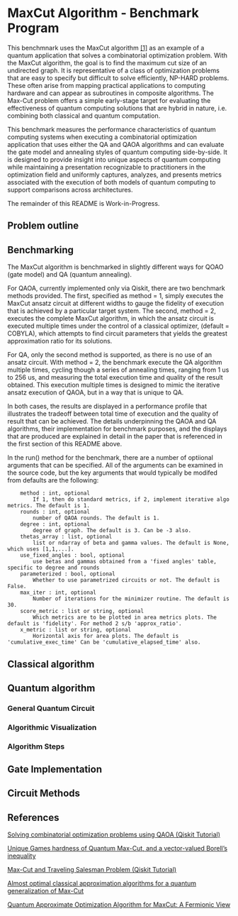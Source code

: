 # MaxCut Algorithm - Benchmark Program

This benchmnark uses the MaxCut algorithm [[1]](#references) as an example of a quantum application that solves a combinatorial optimization problem.
With the MaxCut algorithm, the goal is to find the maximum cut size of an undirected graph.
It is representative of a class of optimization problems that are easy to specify but difficult to solve efficiently, NP-HARD problems.
These often arise from mapping practical applications to computing hardware and can appear as subroutines in composite algorithms.
The Max-Cut problem offers a simple early-stage target for evaluating the effectiveness of quantum computing solutions that are hybrid in nature, i.e. combining both classical and quantum computation.

This benchmark measures the performance characteristics of quantum computing systems when executing a combinatorial optimization application that uses either the QA and QAOA algorithms and can evaluate the gate model and annealing styles of quantum computing side-by-side.
It is designed to provide insight into unique aspects of quantum computing while maintaining a presentation recognizable to practitioners in the optimization field and uniformly captures, analyzes, and presents metrics associated with the execution of both models of quantum computing to support comparisons across architectures.

The remainder of this README is Work-in-Progress.

## Problem outline


## Benchmarking

The MaxCut algorithm is benchmarked in slightly different ways for QOAO (gate model) and QA (quantum annealing).

For QAOA, currently implemented only via Qiskit, there are two benchmark methods provided. The first, specified as method = 1, simply executes the MaxCut ansatz circuit at different widths to gauge the fidelity of execution that is achieved by a particular target system.  The second, method = 2, executes the complete MaxCut algorithm, in which the ansatz circuit is executed multiple times under the control of a classical optimizer, (default = COBYLA), which attempts to find circuit parameters that yields the greatest approximation ratio for its solutions.

For QA, only the second method is supported, as there is no use of an ansatz circuit. With method = 2, the benchmark execute the QA algorithm multiple times, cycling though a series of annealing times, ranging from 1 us to 256 us, and measuring the total execution time and quality of the result obtained. This execution multiple times is designed to mimic the iterative ansatz execution of QAOA, but in a way that is unique to QA. 

In both cases, the results are displayed in a performance profile that illustrates the tradeoff between total time of execution and the quality of result that can be achieved.
The details underpinning the QAOA and QA algorithms, their implementation for benchmark purposes, and the displays that are produced are explained in detail in the paper that is referenced in the first section of this README above.

In the run() method for the benchmark, there are a number of optiional arguments that can be specified. All of the arguments can be examined in the source code, but the key arguments that would typically be modifed from defaults are the following:
```
    method : int, optional
        If 1, then do standard metrics, if 2, implement iterative algo metrics. The default is 1.
    rounds : int, optional
        number of QAOA rounds. The default is 1.
    degree : int, optional
        degree of graph. The default is 3. Can be -3 also.
    thetas_array : list, optional
        list or ndarray of beta and gamma values. The default is None, which uses [1,1,...].
    use_fixed_angles : bool, optional
        use betas and gammas obtained from a 'fixed angles' table, specific to degree and rounds
    parameterized : bool, optional
        Whether to use parametrized circuits or not. The default is False.
    max_iter : int, optional
        Number of iterations for the minimizer routine. The default is 30.
    score_metric : list or string, optional
        Which metrics are to be plotted in area metrics plots. The default is 'fidelity'. For method 2 s/b 'approx_ratio'.
    x_metric : list or string, optional
        Horizontal axis for area plots. The default is 'cumulative_exec_time' Can be 'cumulative_elapsed_time' also.
```

## Classical algorithm


## Quantum algorithm


### General Quantum Circuit


### Algorithmic Visualization



### Algorithm Steps

  

## Gate Implementation



## Circuit Methods


## References

[Solving combinatorial optimization problems using QAOA (Qiskit Tutorial)](https://qiskit.org/textbook/ch-applications/qaoa.html)

[Unique Games hardness of Quantum Max-Cut,
and a vector-valued Borell’s inequality](https://arxiv.org/pdf/2111.01254.pdf)

[Max-Cut and Traveling Salesman Problem (Qiskit Tutorial)](https://qiskit.org/documentation/optimization/tutorials/06_examples_max_cut_and_tsp.html)

[Almost optimal classical approximation algorithms
for a quantum generalization of Max-Cut](https://arxiv.org/pdf/1909.08846.pdf)

[Quantum Approximate Optimization Algorithm for MaxCut: A Fermionic View](https://arxiv.org/pdf/1706.02998.pdf)

